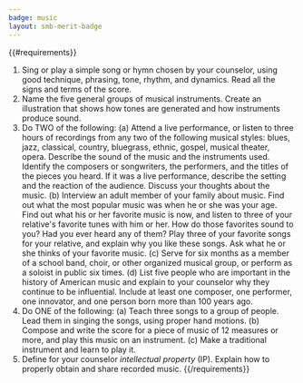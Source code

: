 ```yaml
---
badge: music
layout: smb-merit-badge
---
```


{{#requirements}}
1. Sing or play a simple song or hymn chosen by your counselor, using good technique, phrasing, tone, rhythm, and dynamics. Read all the signs and terms of the score.
2. Name the five general groups of musical instruments. Create an illustration that shows how tones are generated and how instruments produce sound.
3. Do TWO of the following:
    (a) Attend a live performance, or listen to three hours of recordings from any two of the following musical styles: blues, jazz, classical, country, bluegrass, ethnic, gospel, musical theater, opera. Describe the sound of the music and the instruments used. Identify the composers or songwriters, the performers, and the titles of the pieces you heard. If it was a live performance, describe the setting and the reaction of the audience. Discuss your thoughts about the music.
    (b) Interview an adult member of your family about music. Find out what the most popular music was when he or she was your age. Find out what his or her favorite music is now, and listen to three of your relative's favorite tunes with him or her. How do those favorites sound to you? Had you ever heard any of them? Play three of your favorite songs for your relative, and explain why you like these songs. Ask what he or she thinks of your favorite music.
    (c) Serve for six months as a member of a school band, choir, or other organized musical group, or perform as a soloist in public six times.
    (d) List five people who are important in the history of American music and explain to your counselor why they continue to be influential. Include at least one composer, one performer, one innovator, and one person born more than 100 years ago.
4. Do ONE of the following:
    (a) Teach three songs to a group of people. Lead them in singing the songs, using proper hand motions.
    (b) Compose and write the score for a piece of music of 12 measures or more, and play this music on an instrument.
    (c) Make a traditional instrument and learn to play it.
5. Define for your counselor *intellectual property* (IP). Explain how to properly obtain and share recorded music.
{{/requirements}}
